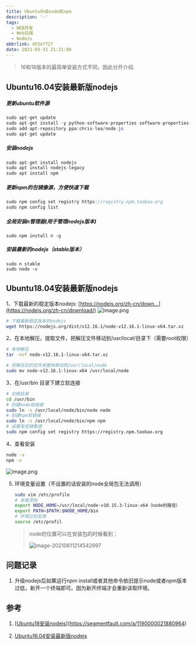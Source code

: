 ```yaml
---
title: Ubuntu升级node和npm
description: '-'
tags:
  - WEB开发
  - Web后端
  - NodeJs
abbrlink: 455e7f2f
date: 2021-03-31 21:21:08
---
```




> 16和18版本的最简单安装方式不同，因此分开介绍.

## Ubuntu16.04安装最新版nodejs

##### 更新ubuntu软件源

```csharp
sudo apt-get update
sudo apt-get install -y python-software-properties software-properties-common
sudo add-apt-repository ppa:chris-lea/node.js
sudo apt-get update
```

##### 安装nodejs

```csharp
sudo apt-get install nodejs
sudo apt install nodejs-legacy
sudo apt install npm
```

##### 更新npm的包镜像源，方便快速下载

```cpp
sudo npm config set registry https://registry.npm.taobao.org
sudo npm config list
```

##### 全局安装n管理器(用于管理nodejs版本)

```undefined
sudo npm install n -g
```

##### 安装最新的nodejs（stable版本）

```undefined
sudo n stable
sudo node -v
```



## Ubuntu18.04安装最新版nodejs

1、下载最新的稳定版本nodejs: [https://nodejs.org/zh-cn/down...](https://nodejs.org/zh-cn/download/)
![image.png](http://blog.cdn.ionluo.cn/blog/bVbDYjM)

```bash
# 下载最新稳定版本的nodejs
wget https://nodejs.org/dist/v12.16.1/node-v12.16.1-linux-x64.tar.xz
```

2、在本地解压，提取文件，把解压文件移动到/usr/local/目录下（需要root权限）

```bash
# 本地解压
tar -xvf node-v12.16.1-linux-x64.tar.xz

# 将解压后的文件夹整体移动到/usr/local/node
sudo mv node-v12.16.1-linux-x64 /usr/local/node
```

3、在/usr/bin 目录下建立软连接

```bash
# 切换目录
cd /usr/bin
# 创建node软链接
sudo ln -s /usr/local/node/bin/node node
# 创建npm软链接
sudo ln -s /usr/local/node/bin/npm npm
# 设置淘宝镜像源
sudo npm config set registry https://registry.npm.taobao.org
```

4、查看安装

```bash
node -v
npm -v
```

![image.png](http://blog.cdn.ionluo.cn/blog/bVbDYoh)

5. 环境变量设置（不设置的话安装的node全局包无法调用）

   ```bash
   sudo vim /etc/profile
   # 末尾添加
   export NODE_HOME=/usr/local/node-v10.15.3-linux-x64（node的路径）
   export PATH=$PATH:$NODE_HOME/bin
   # 环境立刻生效
   source /etc/profil
   ```

   > node的位置可以在安装包的时候看到：
   >
   > ![image-20210611214542997](http://blog.cdn.ionluo.cn/blog/image-20210611214542997.png)

## 问题记录

1. 升级nodejs后如果运行npm install或者其他命令依旧提示node或者npm版本过低，新开一个终端即可。因为新开终端才会重新读取环境。



## 参考

1. [[Ubuntu18安装nodejs](https://segmentfault.com/a/1190000021880964)](https://segmentfault.com/a/1190000021880964)

2. [Ubuntu16.04安装最新版nodejs](https://www.jianshu.com/p/2b24cd430a7d)